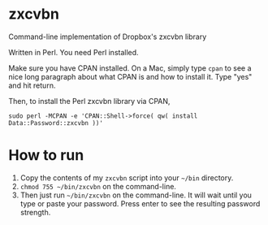 # zxcvbn
Command-line implementation of Dropbox's zxcvbn library

Written in Perl.  You need Perl installed.

Make sure you have CPAN installed.  On a Mac, simply type `cpan` to see a nice long paragraph about what CPAN is and how to install it.  Type "yes" and hit return.

Then, to install the Perl zxcvbn library via CPAN,
```
sudo perl -MCPAN -e 'CPAN::Shell->force( qw( install Data::Password::zxcvbn ))'
```

# How to run

1. Copy the contents of my `zxcvbn` script into your `~/bin` directory.
2. `chmod 755 ~/bin/zxcvbn` on the command-line.
3. Then just run `~/bin/zxcvbn` on the command-line.  It will wait until you type or paste your password.  Press enter to see the resulting password strength.

